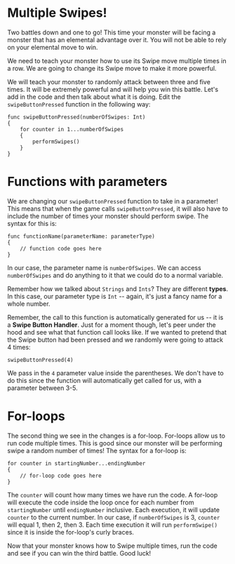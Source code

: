  Multiple Swipes!
================
Two battles down and one to go! This time your monster will be facing a monster that has an elemental advantage over it. You will not be able to rely on your elemental move to win. 

We need to teach your monster how to use its Swipe move multiple times in a row. We are going to change its Swipe move to make it more powerful.

We will teach your monster to randomly attack between three and five times. It will be extremely powerful and will help you win this battle. Let's add in the code and then talk about what it is doing. Edit the ```swipeButtonPressed``` function in the following way:

	func swipeButtonPressed(numberOfSwipes: Int)
	{
		for counter in 1...numberOfSwipes
		{
			performSwipes()
		}
	}

Functions with parameters
=======================
We are changing our ```swipeButtonPressed``` function to take in a parameter! This means that when the game calls ```swipeButtonPressed```, it will also have to include the number of times your monster should perform swipe. The syntax for this is:

	func functionName(parameterName: parameterType)
	{
		// function code goes here
	}

In our case, the parameter name is ```numberOfSwipes```. We can access ```numberOfSwipes``` and do anything to it that we could do to a normal variable.

Remember how we talked about ```Strings``` and ```Ints```? They are different **types**. In this case, our parameter type is ```Int``` -- again, it's just a fancy name for a whole number.

Remember, the call to this function is automatically generated for us -- it is a **Swipe Button Handler**. Just for a moment though, let's peer under the hood and see what that function call looks like. If we wanted to pretend that the Swipe button had been pressed and we randomly were going to attack 4 times:

	swipeButtonPressed(4)
	
We pass in the ```4``` parameter value inside the parentheses. We don't have to do this since the function will automatically get called for us, with a parameter between 3-5.


For-loops
=========
The second thing we see in the changes is a for-loop. For-loops allow us to run code multiple times<!--, even if we do not know how many times we will want to run it when we are writing the code-->. This is good since our monster will be performing swipe a random number of times! The syntax for a for-loop is:

	for counter in startingNumber...endingNumber
	{
		// for-loop code goes here
	}

The ```counter``` will count how many times we have run the code. A for-loop will execute the code inside the loop once for each number from ```startingNumber``` until ```endingNumber``` inclusive. Each execution, it will update ```counter``` to the current number. In our case, if ```numberOfSwipes``` is 3, ```counter``` will equal 1, then 2, then 3. Each time execution it will run ```performSwipe()``` since it is inside the for-loop's curly braces.

Now that your monster knows how to Swipe multiple times, run the code and see if you can win the third battle. Good luck!